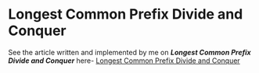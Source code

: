# Longest Common Prefix Divide and Conquer

See the article written and implemented by me on ***Longest Common Prefix Divide and Conquer*** here- [Longest Common Prefix Divide and Conquer](http://www.geeksforgeeks.org/longest-common-prefix-set-3-divide-and-conquer/)
